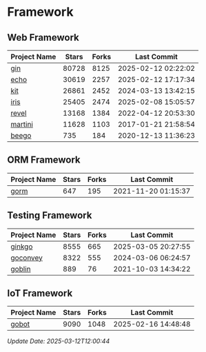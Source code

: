 # Framework

## Web Framework
| Project Name | Stars | Forks | Last Commit |
| ------------ | ----- | ----- | ----------- |
| [gin](https://github.com/gin-gonic/gin) | 80728 | 8125 | 2025-02-12 02:22:02 |
| [echo](https://github.com/labstack/echo) | 30619 | 2257 | 2025-02-12 17:17:34 |
| [kit](https://github.com/go-kit/kit) | 26861 | 2452 | 2024-03-13 13:42:15 |
| [iris](https://github.com/kataras/iris) | 25405 | 2474 | 2025-02-08 15:05:57 |
| [revel](https://github.com/revel/revel) | 13168 | 1384 | 2022-04-12 20:53:30 |
| [martini](https://github.com/go-martini/martini) | 11628 | 1103 | 2017-01-21 21:58:54 |
| [beego](https://github.com/astaxie/beego) | 735 | 184 | 2020-12-13 11:36:23 |

## ORM Framework
| Project Name | Stars | Forks | Last Commit |
| ------------ | ----- | ----- | ----------- |
| [gorm](https://github.com/jinzhu/gorm) | 647 | 195 | 2021-11-20 01:15:37 |

## Testing Framework
| Project Name | Stars | Forks | Last Commit |
| ------------ | ----- | ----- | ----------- |
| [ginkgo](https://github.com/onsi/ginkgo) | 8555 | 665 | 2025-03-05 20:27:55 |
| [goconvey](https://github.com/smartystreets/goconvey) | 8322 | 555 | 2024-03-06 06:24:57 |
| [goblin](https://github.com/franela/goblin) | 889 | 76 | 2021-10-03 14:34:22 |

## IoT Framework
| Project Name | Stars | Forks | Last Commit |
| ------------ | ----- | ----- | ----------- |
| [gobot](https://github.com/hybridgroup/gobot) | 9090 | 1048 | 2025-02-16 14:48:48 |

*Update Date: 2025-03-12T12:00:44*